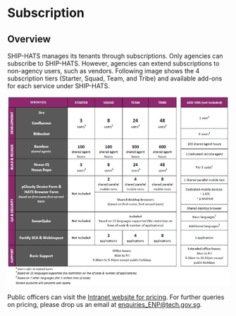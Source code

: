 # Subscription
<!--
**Topics**
- [Overview](#overview)
- [Understanding SHIP-HATS Subscription](#understanding-ship-hats-subscriptionhttpswwwyoutubecomembedksuenr78m4wshowinfo0)
- [FAQs](#faqs)
-->
## Overview 

SHIP-HATS manages its tenants through subscriptions. Only agencies can subscribe to SHIP-HATS. However, agencies can extend subscriptions to non-agency users, such as vendors. Following image shows the 4 subscription tiers (Starter, Squad, Team, and Tribe) and available add-ons for each service under SHIP-HATS.

![Subscription Tiers](./images/ship-hats-subscription-table.png)

Public officers can visit the [Intranet website for pricing](https://sgdcs.sgnet.gov.sg/sites/IDA-GoSync/gdspdd-ai/ship/_layouts/15/start.aspx#/SitePages/Pricing.aspx). For further queries on pricing, please drop us an email at <enquiries_ENP@tech.gov.sg>.


<!--
## [Understanding SHIP-HATS Subscription](https://www.youtube.com/embed/ksUEnR78m4w?showinfo=0)

<ifigure> 
<iframe title="YouTubeVideoPlayer" src="https://www.youtube.com/embed/ksUEnR78m4w?showinfo=0" height="500" width="790" frameborder="0" allow="accelerometer; autoplay; encrypted-media; gyroscope; picture-in-picture" allowfullscreen></iframe>
</ifigure>


## FAQs

<br>
<details>
 <summary><b>How does an agency subscribe to SHIP-HATS?</b></summary><br>  

  1. Please send an email to <enquiries_ENP@tech.gov.sg> with the primary email contact.  
  2. We will send an **Onboarding Form** to the Primary Contact to provide information such as subscription requirements, Start Date, details of Primary Contact, Secondary  
  Contact, Agency Nominated Approver and Billing Contact.   
  3. We review the information provided and email the Universal Service Terms (UST) and Service Sheet to the agency nominated approver for approval.   
  4. Once approved, we provision<sup>i</sup> Primary and Secondary subscription administrator accounts.  
  For vendors, kindly get in touch with the agency that you engage with for SHIP-HATS access.
 </details>
<br>
<details>
 <summary><b>How much does it cost to subscribe to SHIP-HATS?</b></summary><br>
  Refer to [pricing details](https://sgdcs.sgnet.gov.sg/sites/IDA-GoSync/gdspdd-ai/ship/SitePages/Pricing.aspx) accessible via your GSIB/SOE machine.
 </details>
<br> 
<details>
 <summary><b>When does billing start for a subscription?</b></summary><br>
  Billing starts only from the first of the following month as we offer free subscription from the day of account provisioning until the first of the following month. 
  For example, if account was provisioned on 5 February 2021, billing starts from 1 March 2021. We charge on a monthly basis, and agency receives invoices every quarter.
 </details>
<br>
<details>
  <summary><b>Do Subscription Admin(SA) accounts consume quota? </b></summary><br>
No. Subscription Admin (SA) accounts do not consume quota.
</details>
<br>

<details>
 <summary><b>Can there be users who just have “read-only” access? </b></summary><br>
  Yes. Note that users with read-only access are also counted as one of the users of that subscription.
 </details>
<br> 
<details>
 <summary><b>Can I upgrade or downgrade to a different tier and how do I do this?</b></summary><br>
  Yes. Subscription Administrator may upgrade or downgrade to a different tier by raising a [service request](https://jira.ship.gov.sg/servicedesk/customer/portal/11)<sup>ii</sup>. While you may upgrade to an upper tier anytime, you can downgrade to a lower tier after the Minimum Commitment Period<sup>iii</sup>. 
 
  For example, if TEAM tier was provisioned on 1 February 2021, the Subscription Administrator may raise a service request to upgrade to TRIBE tier anytime. If needed, you may request to downgrade to SQUAD or STARTER tiers after 1 August 2021.
 </details>
<br> 
<details>
 <summary><b>Can I add-on or scale-down tools or resources bundled along with my subscription?</b></summary><br>
  Yes. Subscription Administrator may add-on additional tools or resources any time and scale-down newly added tools after the Minimum Commitment Period<sup>iii</sup>. Agency can scale up requirement at any point of time. To add on or scale-down the newly added tools, Subscription Administrator can raise a [service request](https://jira.ship.gov.sg/servicedesk/customer/portal/11)<sup>ii</sup>. 
 
  For example, if TEAM tier was provisioned on 1 February 2021 and later you identify a need to have a total of 40 users, 400 shared agent hours and six applications to be scanned for vulnerabilities. In this case, you may add on 2 sets of eight users, 100 shared agent hours and two more apps to your subscription anytime. To remove these add-ons, Subscription Administrator can raise a service request after 1 August 2021.
 </details>
<br> 
<details>
 <summary><b>How do I cancel my subscription?</b></summary><br>
  Subscription Administrator can cancel the subscription. For more information, refer to the [Off-board an Account](https://docs.developer.tech.gov.sg/docs/ship-hats-documentation/#/manage-account?id=off-board-an-account) documentation. 
 </details>
<br> 
<details>
 <summary><b>Can I monitor resource utilisation at subscription and project levels? </b></summary><br>
  Yes, as a Subscription Administrator or a Project Administrator, you can monitor resource utilisation from your SHIP-HATS account.  
  Subscription Administrators can monitor Plan Details, Named Users, Projects and Bamboo utilisation hours at the subscription level while Project Administrators can monitor Named Users and Bamboo utilisation hours at the associated project level.
  </details>
<br> 
 <details>
  <summary><b>How many projects can be associated with a subscription?</b></summary><br>

  | Tier name | Maximum no. of projects |
  | ------------- |:-------------:|
  | Starter       |       6             |
  | Squad         |       12            |
  | Team          |       24            |
  | Tribe         |       48            |

 </details>
 
<br> 
<details>
 <summary><b>How does SHIP-HATS pricing compare with other commercially available CI/CD tools? </b></summary><br>
  Based on Total Cost of Ownership which includes set up and operating costs (including maintenance and audit), SHIP-HATS’ bundled pricing is approximately 60% more cost-efficient than subscribing to commercial licenses individually. Public officers can visit the [Competitive Pricing Assessment](https://sgdcs.sgnet.gov.sg/sites/IDA-GoSync/gdspdd-ai/ship/_layouts/15/WopiFrame2.aspx?sourcedoc=%7BACB6DFA8-2433-48B8-9A24-BABA8688B0F6%7D&file=SHIP-HATS%20Competitive%20Pricing%20Assessment.pdf&action=default&IsList=1&ListId=%7B609D81FE-D9DB-4B7D-8D1A-1F02CD38880C%7D&ListItemId=80) for a cost comparison with Azure DevOps and GitLab.
 </details>
<br> 
<details>
 <summary><b>Can I subscribe to individual tools like Jira or Confluence only?</b></summary><br>
  We are not offering tools individually now; our bundles have been carefully designed to enable agencies adopt good DevSecOps practices. However, if you are keen and have valid reasons, please let us know using [SHIP-HATS Enquiries](https://go.gov.sg/she) form so that we may assess the possibility based on the demand.
 </details>

<br> 
<details>
 <summary><b>Can I request for a trial subscription?</b></summary><br>
  Yes, we offer a 1-month trial account subject to availability. Agencies can reach <enquiries_ENP@tech.gov.sg> to request for trial accounts.
 </details>
<br> 
<details>
 <summary><b>What security classification is supported by SHIP-HATS?</b></summary><br>
  SHIP-HATS supports applications and content that are “Restricted” or below.
 </details>
<br>
<details>
 <summary><b>Can I use an existing email address to add a new user account?</b></summary><br>
  No. Each user account requires a unique email address. For each new user account, you must use a new email address. 
 </details> 
<br>
<details>
 <summary><b>What are the Basic languages that are available for SonarQube add-on and who can buy them as add-on?</b></summary><br>
  [Languages](https://docs.sonarqube.org/latest/analysis/languages/overview/) supported by SonarQube's [Community edition](https://www.sonarsource.com/plans-and-pricing/community/) are the basic languages. Note that only tenants who have subscribed to **Starter** tier can buy this add-on as it is available by default for other tiers.
 </details>
<br> 
<details>
 <summary><b>Is there any add-on to support multiple branch analysis in SonarQube?</b></summary><br>
  Yes. You can add additional programming languages which extend your SonarQube Community edition capabilities to support the [Developer edition](https://www.sonarqube.org/developer-edition/) features and this includes multiple branch analysis. For more information on the languages supported, please refer to [languages](https://docs.sonarqube.org/latest/analysis/languages/overview/) supported by SonarQube.
 </details>

<br>
<sup>[i]</sup> Depending on the agency’s response time to answer any follow-up queries raised by us, it may take 1-3 business days to provision the Subscription Administrator accounts.<br />
<sup>[ii]</sup> We take 1-3 business days to process a service request.<br />
<sup>[iii]</sup> Six consecutive months from the date of account provisioning. 


### Related Topics
- [User roles and permissions](./portal/user-roles-and-permissions)
- [User roles and permissions](https://docs.developer.tech.gov.sg/docs/ship-hats-portal/#/user-roles-and-permissions)
-->